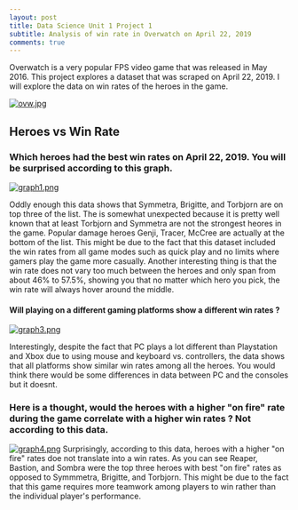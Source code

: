 ```yaml
---
layout: post
title: Data Science Unit 1 Project 1
subtitle: Analysis of win rate in Overwatch on April 22, 2019
comments: true
---
```


Overwatch is a very popular FPS video game that was released in May 2016.  This project explores a dataset that was scraped on April 22, 2019.  I will explore the data on win rates of the heroes in the game.

[![ovw.jpg](https://i.postimg.cc/QtrnfBrf/ovw.jpg)](https://postimg.cc/d74B1V3C)

## Heroes vs Win Rate
### Which heroes had the best win rates on April 22, 2019. You will be surprised according to this graph.
[![graph1.png](https://i.postimg.cc/fRJrqfnW/graph1.png)](https://postimg.cc/DS368swR)

Oddly enough this data shows that Symmetra, Brigitte, and Torbjorn are on top three of the list. The is somewhat unexpected because it is pretty well known that at least Torbjorn and Symmetra are not the strongest heores in the game. Popular damage heroes Genji, Tracer, McCree are actually at the bottom of the list. This might be due to the fact that this dataset included the win rates from all game modes such as quick play and no limits where gamers play the game more casually. Another interesting thing is that the win rate does not vary too much between the heroes and only span from about 46% to 57.5%, showing you that no matter which hero you pick, the win rate will always hover around the middle.

#### Will playing on a different gaming platforms show a different win rates ?

[![graph3.png](https://i.postimg.cc/tTk0GRr9/graph3.png)](https://postimg.cc/47Y2zGk0)

Interestingly, despite the fact that PC plays a lot different than Playstation and Xbox due to using mouse and keyboard vs. controllers, the data shows that all platforms show similar win rates among all the heroes. You would think there would be some differences in data between PC and the consoles but it doesnt.

### Here is a thought, would the heroes with a higher "on fire" rate during the game correlate with a higher win rates ? Not according to this data.
[![graph4.png](https://i.postimg.cc/BQMkJ5rD/graph4.png)](https://postimg.cc/fJSBKdTT)
Surprisingly, according to this data, heroes with a higher "on fire" rates doe not translate into a win rates. As you can see Reaper, Bastion, and Sombra were the top three heroes with best "on fire" rates as opposed to Symmmetra, Brigitte, and Torbjorn. This might be due to the fact that this game requires more teamwork among players to win rather than the individual player's performance. 
